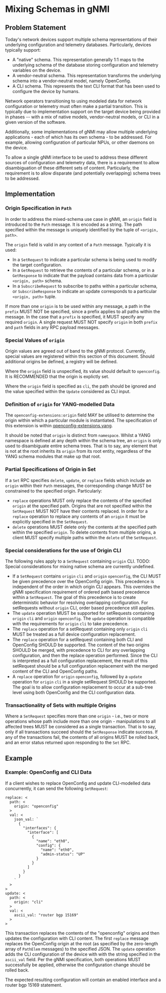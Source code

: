 # Mixing Schemas in gNMI

## Problem Statement

Today's network devices support multiple schema representations of their
underlying configuration and telemetry databases. Particularly, devices
typically support:

* A "native" schema. This representation generally 1:1 maps to the underlying
schema of the database storing configuration and telemetry variables on the
device.
* A vendor-neutral schema. This representation transforms the underlying schema
into a vendor-neutral model, namely OpenConfig.
* A CLI schema. This represents the text CLI format that has
been used to configure the device by humans.

Network operators transitioning to using modeled data for network configuration
or telemetry  must often make a partial transition.  This is typically due to
implementation support on the target device being provided in phases -- with a
mix of native models, vendor-neutral models, or CLI in a given version of the
software.

Additionally, some implementations of gNMI may allow multiple underlying
applications - each of which has its own schema - to be addressed. For example,
allowing configuration of particular NPUs, or other daemons on the device.

To allow a single gNMI interface to be used to address these different sources
of configuration and telemetry data, there is a requirement to allow
disambiguation of these different sets of content. Particularly, the
requirement is to allow disparate (and potentially overlapping) schema trees to
be addressed.

## Implementation

### Origin Specification in `Path`

In order to address the mixed-schema use case in gNMI, an `origin` field is
introduced to the `Path` message. It is encoded as a string. The path specified
within the message is uniquely identified by the tuple of `<origin, path>`.

The `origin` field is valid in any context of a `Path` message. Typically it is
used:

* In a `SetRequest` to indicate a particular schema is being used to modify
  the target configuration.
* In a `GetRequest` to retrieve the contents of a particular schema, or in
  a `GetResponse` to indicate that the payload contains data from a
  particular `<origin, path>` schema.
* In a `SubscribeRequest` to subscribe to paths within a particular schema,
  or `SubscribeResponse` to indicate an update corresponds to a particular
  `<origin, path>` tuple.

If more than one `origin` is to be used within any message, a path in the
`prefix` MUST NOT be specified, since a prefix applies to all paths within the
message. In the case that a `prefix` is specified, it MUST specify any required
`origin`. A single request MUST NOT specify `origin` in both `prefix` and `path`
fields in any RPC payload messages.

### Special Values of `origin`

Origin values are agreed out of band to the gNMI protocol. Currently, special
values are registered within this section of this document. Should additional
origins be defined, a registry will be defined.

Where the `origin` field is unspecified, its value should default to
`openconfig`. It is RECOMMENDED that the origin is explictly set.

Where the `origin` field is specified as `cli`, the path should be ignored and
the value specified within the `Update` considered as CLI input.

### Definition of `origin` for YANG-modelled Data

The `openconfig-extensions:origin` field MAY be utilised to determine the
origin within which a particular module is instantiated. The specification of
this extension is within
[openconfig-extensions.yang](https://github.com/openconfig/public/blob/master/release/models/openconfig-extensions.yang).

It should be noted that `origin` is distinct from `namespace`. Whilst a YANG
namespace is defined at any depth within the schema tree, an `origin` is
only used to disambiguate entire schema trees. That is to say, any element
that is not at the root inherits its `origin` from its root entity, regardless
of the YANG schema modules that make up that root.

### Partial Specifications of Origin in Set

If a `Set` RPC specifies `delete`, `update`, or `replace` fields which include
an `origin` within their `Path` messages, the corresponding change MUST be
constrained to the specified origin. Particularly:

* `replace` operations MUST only replace the contents of the specified `origin`
  at the specified path. Origins that are not specified within the `SetRequest`
  MUST NOT have their contents replaced. In order for a `replace` operation to
  replace any contents of an `origin` it must be explicitly specified in the
  `SetRequest`.
* `delete` operations MUST delete only the contents at the specified path within
  the specified `origin`. To delete contents from multiple origins, a client
  MUST specify multiple paths within the `delete` of the `SetRequest`.

### Special considerations for the use of Origin CLI

The following rules apply to a `SetRequest` containing `origin` CLI.  TODO:
Special considerations for mixing native schema are currently undefined.

* If a `SetRequest` contains `origin` `cli` and `origin` `openconfig`, the CLI
  MUST be given precedence over the OpenConfig origin.  This precedence is
  independent of the order in which origin CLI appears.  This overrides the
  gNMI specification requirement of ordered path based precedence within a
  `SetRequest`.  The goal of this precedence is to create deterministic
  behavior for resolving overlapping configuration.  For setRequests without
  `origin` CLI, order based precedence still applies.
* The `update` operation MUST be supported for setRequests containing `origin`
  `cli` and `origin` `openconfig`.  The `update` operation is compatible with
  the requirements for `origin` `cli` to take precedence.
* The `replace` operation for a setRequest containing only `origin` `cli` MUST
  be treated as a full device configuration replacement.
* The `replace` operation for a setRequest containing both CLI and OpenConfig
  SHOULD be supported.  The content of the two origins
  SHOULD be merged, with precedence to CLI for any overlapping
  configuration, and then the replace operation performed.  Since the CLI is
  interpreted as a full configuration replacement, the result of this
  setRequest should be a full configuration replacement with the merged
  content of the CLI and OpenConfig paths.
* A `replace` operation for `origin` `openconfig`, followed by a `update`
  operation for `origin` `cli` in a single setRequest SHOULD be supported.
  The goal is to allow configuration replacement to occur at a sub-tree level
  using both OpenConfig and the CLI configuration data.

### Transactionality of Sets with multiple Origins

Where a `SetRequest` specifies more than one `origin` - i.e., two or more
operations whose path include more than one origin - manipulations to all
affected trees MUST be considered as a single transaction. That is to say, only
if all transactions succeed should the `SetResponse` indicate success. If any
of the transactions fail, the contents of all origins MUST be rolled back, and
an error status returned upon responding to the `Set` RPC.

## Example

### Example: OpenConfig and CLI Data

If a client wishes to replace OpenConfig and update CLI-modelled data
concurrently, it can send the following `SetRequest`:

```
replace: <
  path: <
    origin: "openconfig"
  >
  val: <
    json_val: `
      {
        "interfaces": {
          "interface": [
            {
              "name": "eth0",
              "config": {
                "name": "eth0",
                "admin-status": "UP"
              }
            }
          ]
        }
      }
    `
  >
>
update: <
  path: <
    origin: "cli"
  >
  val: <
    ascii_val: "router bgp 15169"
  >
>
```

This transaction replaces the contents of the "openconfig" origins and then
updates the configuration with CLI content.  The first `replace` message
replaces the OpenConfig origin at the root (as specified by the zero-length
array of `PathElem` messages) to the specified JSON. The `update` operation
adds the CLI configuration of the device with with the string specified in the
`ascii_val` field. Per the gNMI specification, both operations MUST
successfully be applied, otherwise the configuration change should be rolled
back.

The expected resulting configuration will contain an enabled interface and a
router bgp 15169 statement.
